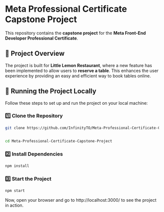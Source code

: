 # Meta Professional Certificate Capstone Project  

This repository contains the **capstone project** for the **Meta Front-End Developer Professional Certificate**.  

## 📌 Project Overview  

The project is built for **Little Lemon Restaurant**, where a new feature has been implemented to allow users to **reserve a table**. This enhances the user experience by providing an easy and efficient way to book tables online.  

## 🚀 Running the Project Locally  

Follow these steps to set up and run the project on your local machine:  

### 1️⃣ Clone the Repository  
```sh
git clone https://github.com/InfinityTO/Meta-Professional-Certificate-Capstone-Project.git
```
```sh

cd Meta-Professional-Certificate-Capstone-Project
```

### 2️⃣ Install Dependencies
```sh
npm install
```
### 3️⃣ Start the Project
```sh
npm start
```

Now, open your browser and go to http://localhost:3000/ to see the project in action.
